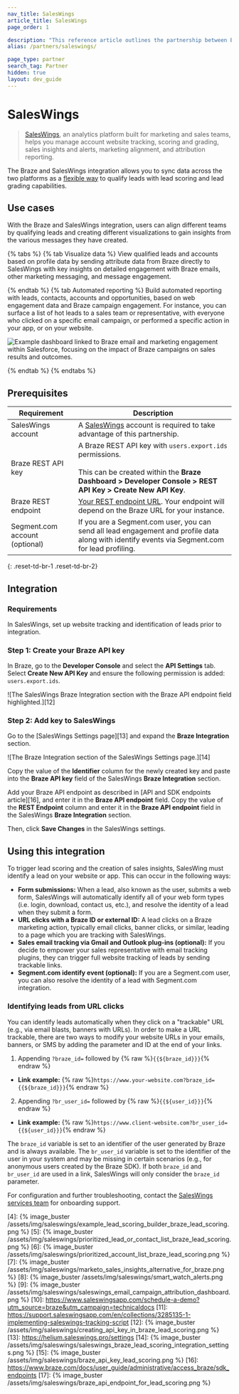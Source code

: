 ```yaml
---
nav_title: SalesWings
article_title: SalesWings
page_order: 1

description: "This reference article outlines the partnership between Braze and SalesWings, an analytics platform, that helps you track scoring and grading, sales insights and alerts, marketing alignment, and attribution reporting."
alias: /partners/saleswings/

page_type: partner
search_tag: Partner
hidden: true
layout: dev_guide
---
```


# SalesWings

> [SalesWings][1], an analytics platform built for marketing and sales teams, helps you manage account website tracking, scoring and grading, sales insights and alerts, marketing alignment, and attribution reporting.

The Braze and SalesWings integration allows you to sync data across the two platforms as a [flexible way][3] to qualify leads with lead scoring and lead grading capabilities.

## Use cases

With the Braze and SalesWings integration, users can align different teams by qualifying leads and creating different visualizations to gain insights from the various messages they have created.

{% tabs %}
{% tab Visualize data %}
View qualified leads and accounts based on profile data by sending attribute data from Braze directly to SalesWings with key insights on detailed engagement with Braze emails, other marketing messaging, and message engagement.

{% endtab %}
{% tab Automated reporting %}
Build automated reporting with leads, contacts, accounts and opportunities, based on web engagement data and Braze campaign engagement. For instance, you can surface a list of hot leads to a sales team or representative, with everyone who clicked on a specific email campaign, or performed a specific action in your app, or on your website.

![Example dashboard linked to Braze email and marketing engagement within Salesforce, focusing on the impact of Braze campaigns on sales results and outcomes.]({{site.baseurl}}/assets/img/saleswings/saleswings_email_campaign_attribution_dashboard.png)

{% endtab %}
{% endtabs %}

## Prerequisites

| Requirement | Description |
| ----------- | ----------- |
| SalesWings account | A [SalesWings][1] account is required to take advantage of this partnership. |
| Braze REST API key | A Braze REST API key with `users.export.ids` permissions. <br><br> This can be created within the **Braze Dashboard > Developer Console > REST API Key > Create New API Key**. |
| Braze REST endpoint | [Your REST endpoint URL][2]. Your endpoint will depend on the Braze URL for your instance. |
| Segment.com account (optional) | If you are a Segment.com user, you can send all lead engagement and profile data along with identify events via Segment.com for lead profiling. |
{: .reset-td-br-1 .reset-td-br-2}

## Integration

### Requirements

In SalesWings, set up website tracking and identification of leads prior to integration.

### Step 1: Create your Braze API key

In Braze, go to the **Developer Console** and select the **API Settings** tab. Select **Create New API Key** and ensure the following permission is added: `users.export.ids`.  

![The SalesWings Braze Integration section with the Braze API endpoint field highlighted.][12]

### Step 2: Add key to SalesWings

Go to the [SalesWings Settings page][13] and expand the **Braze Integration** section.

![The Braze Integration section of the SalesWings Settings page.][14]

Copy the value of the **Identifier** column for the newly created key and paste into the **Braze API key** field of the SalesWings **Braze Integration** section.

Add your Braze API endpoint as described in [API and SDK endpoints article][16], and enter it in the **Braze API endpoint** field. Copy the value of the **REST Endpoint** column and enter it in the **Braze API endpoint** field in the SalesWings **Braze Integration** section.

Then, click **Save Changes** in the SalesWings settings.

## Using this integration 

To trigger lead scoring and the creation of sales insights, SalesWing must identify a lead on your website or app. This can occur in the following ways:

- **Form submissions:** When a lead, also known as the user, submits a web form, SalesWings will automatically identify all of your web form types (i.e. login, download, contact us, etc.), and resolve the identity of a lead when they submit a form. 
- **URL clicks with a Braze ID or external ID:** A lead clicks on a Braze marketing action, typically email clicks, banner clicks, or similar, leading to a page which you are tracking with SalesWings.
- **Sales email tracking via Gmail and Outlook plug-ins (optional):** If you decide to empower your sales representative with email tracking plugins, they can trigger full website tracking of leads by sending trackable links.
- **Segment.com identify event (optional):** If you are a Segment.com user, you can also resolve the identity of a lead with Segment.com integration.

### Identifying leads from URL clicks

You can identify leads automatically when they click on a "trackable" URL (e.g., via email blasts, banners with URLs). In order to make a URL trackable, there are two ways to modify your website URLs in your emails, banners, or SMS by adding the parameter and ID at the end of your links.

1. Appending `?braze_id=` followed by {% raw %}`{{${braze_id}}}`{% endraw %} 
  - **Link example:** {% raw %}`https://www.your-website.com?braze_id={{${braze_id}}}`{% endraw %}

2. Appending `?br_user_id=` followed by {% raw %}`{{${user_id}}}`{% endraw %}
  - **Link example:** {% raw %}`https://www.client-website.com?br_user_id={{${user_id}}}`{% endraw %}

The `braze_id` variable is set to an identifier of the user generated by Braze and is always available. The `br_user_id` variable is set to the identifier of the user in your system and may be missing in certain scenarios (e.g., for anonymous users created by the Braze SDK). If both `braze_id` and `br_user_id` are used in a link, SalesWings will only consider the `braze_id` parameter.

For configuration and further troubleshooting, contact the [SalesWings services team][1] for onboarding support.


[1]: https://www.saleswingsapp.com/?utm_source=braze&utm_campaign=technicaldocs
[2]: {{site.baseurl}}/developer_guide/rest_api/basics/#endpoints
[3]: https://www.saleswingsapp.com/braze-lead-scoring-and-sales-insights?utm_source=braze&utm_campaign=technicaldocs
[4]: {% image_buster /assets/img/saleswings/example_lead_scoring_builder_braze_lead_scoring.png %}
[5]: {% image_buster /assets/img/saleswings/prioritized_lead_or_contact_list_braze_lead_scoring.png %}
[6]: {% image_buster /assets/img/saleswings/prioritized_account_list_braze_lead_scoring.png %}
[7]: {% image_buster /assets/img/saleswings/marketo_sales_insights_alternative_for_braze.png %}
[8]: {% image_buster /assets/img/saleswings/smart_watch_alerts.png %}
[9]: {% image_buster /assets/img/saleswings/saleswings_email_campaign_attribution_dashboard.png %}
[10]: https://www.saleswingsapp.com/schedule-a-demo?utm_source=braze&utm_campaign=technicaldocs
[11]: https://support.saleswingsapp.com/en/collections/3285135-1-implementing-saleswings-tracking-script
[12]: {% image_buster /assets/img/saleswings/creating_api_key_in_braze_lead_scoring.png %}
[13]: https://helium.saleswings.pro/settings
[14]: {% image_buster /assets/img/saleswings/saleswings_braze_lead_scoring_integration_settings.png %}
[15]: {% image_buster /assets/img/saleswings/braze_api_key_lead_scoring.png %}
[16]: https://www.braze.com/docs/user_guide/administrative/access_braze/sdk_endpoints
[17]: {% image_buster /assets/img/saleswings/braze_api_endpoint_for_lead_scoring.png %}